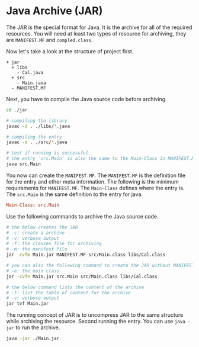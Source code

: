 # Java Archive (JAR)

The JAR is the special format for Java. It is the archive for all of the required resources. You will need at least two types of resource for archiving, they are `MANIFEST.MF` and `compled.class`.

Now let's take a look at the structure of project first.

```text
+ jar
  + libs
    - Cal.java
  + src
    - Main.java
  - MANIFEST.MF
```

Next, you have to compile the Java source code before archiving. 

```sh
cd ./jar

# compiling the library
javac -d . ./libs/*.java

# compiling the entry
javac -d . ./src/*.java

# test if running is successful
# the entry `src.Main` is also the same to the Main-Class in MANIFEST.MF
java src.Main
```

You now can create the `MANIFEST.MF`. The `MANIFEST.MF` is the definition file for the entry and other meta information. The following is the minimum requirements for `MANIFEST.MF`. The `Main-Class` defines where the entry is. The `src.Main` is the same definition to the entry for java.

```conf
Main-Class: src.Main
```

Use the following commands to archive the Java source code.

```sh
# the below creates the JAR
# -c: create a archive
# -v: verbose output
# -f: the classes file for archiving
# -m: the manifest file
jar -cvfm Main.jar MANIFEST.MF src/Main.class libs/Cal.class

# you can also the following command to create the JAR without MANIFEST.MF
# -e: the main class
jar -cvfe Main.jar src.Main src/Main.class libs/Cal.class

# the below command lists the content of the archive
# -t: list the table of content for the archive
# -v: verbose output
jar tvf Main.jar
```

The running concept of JAR is to uncompress JAR to the same structure while archiving the resource. Second running the entry. You can use `java -jar` to run the archive.

```sh
java -jar ./Main.jar
```